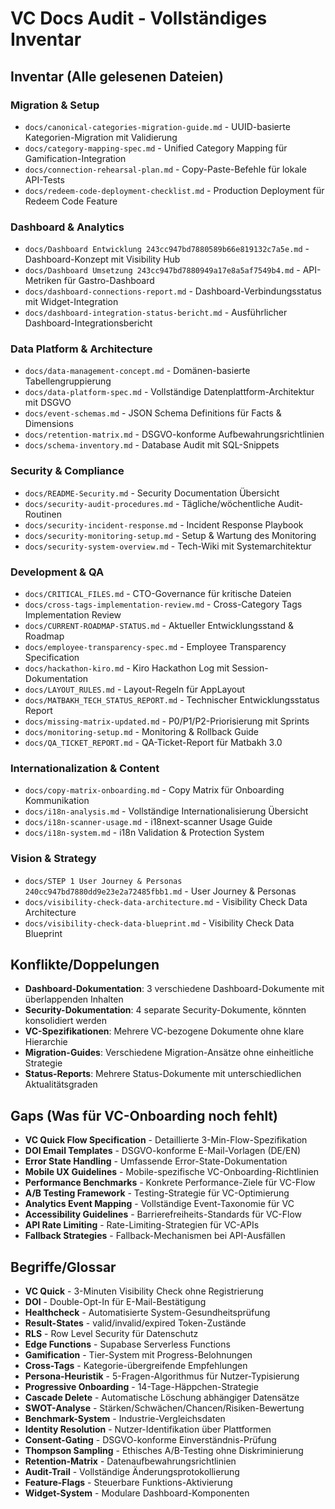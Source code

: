 # VC Docs Audit - Vollständiges Inventar

## Inventar (Alle gelesenen Dateien)

### Migration & Setup
- `docs/canonical-categories-migration-guide.md` - UUID-basierte Kategorien-Migration mit Validierung
- `docs/category-mapping-spec.md` - Unified Category Mapping für Gamification-Integration
- `docs/connection-rehearsal-plan.md` - Copy-Paste-Befehle für lokale API-Tests
- `docs/redeem-code-deployment-checklist.md` - Production Deployment für Redeem Code Feature

### Dashboard & Analytics
- `docs/Dashboard Entwicklung 243cc947bd7880589b66e819132c7a5e.md` - Dashboard-Konzept mit Visibility Hub
- `docs/Dashboard Umsetzung 243cc947bd7880949a17e8a5af7549b4.md` - API-Metriken für Gastro-Dashboard
- `docs/dashboard-connections-report.md` - Dashboard-Verbindungsstatus mit Widget-Integration
- `docs/dashboard-integration-status-bericht.md` - Ausführlicher Dashboard-Integrationsbericht

### Data Platform & Architecture
- `docs/data-management-concept.md` - Domänen-basierte Tabellengruppierung
- `docs/data-platform-spec.md` - Vollständige Datenplattform-Architektur mit DSGVO
- `docs/event-schemas.md` - JSON Schema Definitions für Facts & Dimensions
- `docs/retention-matrix.md` - DSGVO-konforme Aufbewahrungsrichtlinien
- `docs/schema-inventory.md` - Database Audit mit SQL-Snippets

### Security & Compliance
- `docs/README-Security.md` - Security Documentation Übersicht
- `docs/security-audit-procedures.md` - Tägliche/wöchentliche Audit-Routinen
- `docs/security-incident-response.md` - Incident Response Playbook
- `docs/security-monitoring-setup.md` - Setup & Wartung des Monitoring
- `docs/security-system-overview.md` - Tech-Wiki mit Systemarchitektur

### Development & QA
- `docs/CRITICAL_FILES.md` - CTO-Governance für kritische Dateien
- `docs/cross-tags-implementation-review.md` - Cross-Category Tags Implementation Review
- `docs/CURRENT-ROADMAP-STATUS.md` - Aktueller Entwicklungsstand & Roadmap
- `docs/employee-transparency-spec.md` - Employee Transparency Specification
- `docs/hackathon-kiro.md` - Kiro Hackathon Log mit Session-Dokumentation
- `docs/LAYOUT_RULES.md` - Layout-Regeln für AppLayout
- `docs/MATBAKH_TECH_STATUS_REPORT.md` - Technischer Entwicklungsstatus Report
- `docs/missing-matrix-updated.md` - P0/P1/P2-Priorisierung mit Sprints
- `docs/monitoring-setup.md` - Monitoring & Rollback Guide
- `docs/QA_TICKET_REPORT.md` - QA-Ticket-Report für Matbakh 3.0

### Internationalization & Content
- `docs/copy-matrix-onboarding.md` - Copy Matrix für Onboarding Kommunikation
- `docs/i18n-analysis.md` - Vollständige Internationalisierung Übersicht
- `docs/i18n-scanner-usage.md` - i18next-scanner Usage Guide
- `docs/i18n-system.md` - i18n Validation & Protection System

### Vision & Strategy
- `docs/STEP 1 User Journey & Personas 240cc947bd7880dd9e23e2a72485fbb1.md` - User Journey & Personas
- `docs/visibility-check-data-architecture.md` - Visibility Check Data Architecture
- `docs/visibility-check-data-blueprint.md` - Visibility Check Data Blueprint

## Konflikte/Doppelungen

- **Dashboard-Dokumentation**: 3 verschiedene Dashboard-Dokumente mit überlappenden Inhalten
- **Security-Dokumentation**: 4 separate Security-Dokumente, könnten konsolidiert werden
- **VC-Spezifikationen**: Mehrere VC-bezogene Dokumente ohne klare Hierarchie
- **Migration-Guides**: Verschiedene Migration-Ansätze ohne einheitliche Strategie
- **Status-Reports**: Mehrere Status-Dokumente mit unterschiedlichen Aktualitätsgraden

## Gaps (Was für VC-Onboarding noch fehlt)

- **VC Quick Flow Specification** - Detaillierte 3-Min-Flow-Spezifikation
- **DOI Email Templates** - DSGVO-konforme E-Mail-Vorlagen (DE/EN)
- **Error State Handling** - Umfassende Error-State-Dokumentation
- **Mobile UX Guidelines** - Mobile-spezifische VC-Onboarding-Richtlinien
- **Performance Benchmarks** - Konkrete Performance-Ziele für VC-Flow
- **A/B Testing Framework** - Testing-Strategie für VC-Optimierung
- **Analytics Event Mapping** - Vollständige Event-Taxonomie für VC
- **Accessibility Guidelines** - Barrierefreiheits-Standards für VC-Flow
- **API Rate Limiting** - Rate-Limiting-Strategien für VC-APIs
- **Fallback Strategies** - Fallback-Mechanismen bei API-Ausfällen

## Begriffe/Glossar

- **VC Quick** - 3-Minuten Visibility Check ohne Registrierung
- **DOI** - Double-Opt-In für E-Mail-Bestätigung
- **Healthcheck** - Automatisierte System-Gesundheitsprüfung
- **Result-States** - valid/invalid/expired Token-Zustände
- **RLS** - Row Level Security für Datenschutz
- **Edge Functions** - Supabase Serverless Functions
- **Gamification** - Tier-System mit Progress-Belohnungen
- **Cross-Tags** - Kategorie-übergreifende Empfehlungen
- **Persona-Heuristik** - 5-Fragen-Algorithmus für Nutzer-Typisierung
- **Progressive Onboarding** - 14-Tage-Häppchen-Strategie
- **Cascade Delete** - Automatische Löschung abhängiger Datensätze
- **SWOT-Analyse** - Stärken/Schwächen/Chancen/Risiken-Bewertung
- **Benchmark-System** - Industrie-Vergleichsdaten
- **Identity Resolution** - Nutzer-Identifikation über Plattformen
- **Consent-Gating** - DSGVO-konforme Einverständnis-Prüfung
- **Thompson Sampling** - Ethisches A/B-Testing ohne Diskriminierung
- **Retention-Matrix** - Datenaufbewahrungsrichtlinien
- **Audit-Trail** - Vollständige Änderungsprotokollierung
- **Feature-Flags** - Steuerbare Funktions-Aktivierung
- **Widget-System** - Modulare Dashboard-Komponenten
